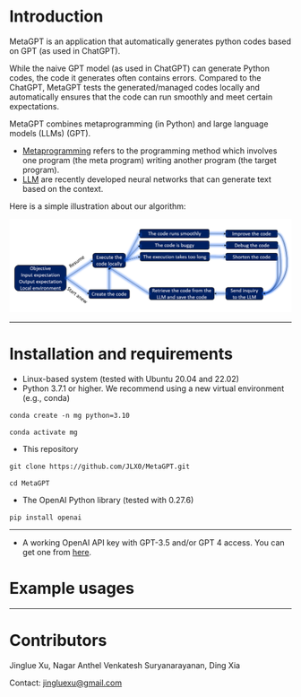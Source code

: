 # Introduction

MetaGPT is an application that automatically generates python codes based on GPT (as used
in ChatGPT).

While the naive GPT model (as used in ChatGPT) can generate Python codes, the code 
it generates often contains errors. Compared to the ChatGPT, MetaGPT tests the 
generated/managed codes locally and automatically ensures that the code can run 
smoothly and meet certain expectations.

MetaGPT combines metaprogramming (in Python) and large language models (LLMs) (GPT). 
* [Metaprogramming](https://en.wikipedia.org/wiki/Metaprogramming) refers to the 
programming method which involves one program (the meta program) writing another program
(the target program).
* [LLM](https://en.wikipedia.org/wiki/Large_language_model) are recently developed neural 
networks that can generate text based on the context.

Here is a simple illustration about our algorithm:

![alt text](https://github.com/JLX0/MetaGPT/blob/main/illustration.png?raw=true)

<hr/>

# Installation and requirements

* Linux-based system (tested with Ubuntu 20.04 and 22.02)
* Python 3.7.1 or higher. We recommend using a new virtual environment 
(e.g., conda)
```
conda create -n mg python=3.10
```
```
conda activate mg
```
* This repository
```
git clone https://github.com/JLX0/MetaGPT.git
```
```
cd MetaGPT
```
* The OpenAI Python library (tested with 0.27.6)
```
pip install openai
```
<hr/>

* A working OpenAI API key with GPT-3.5 and/or GPT 4 access. You can get one from
[here](https://platform.openai.com/account/api-keys).

# Example usages

<hr/>

# Contributors

Jinglue Xu, Nagar Anthel Venkatesh Suryanarayanan, Ding Xia

Contact: jingluexu@gmail.com
